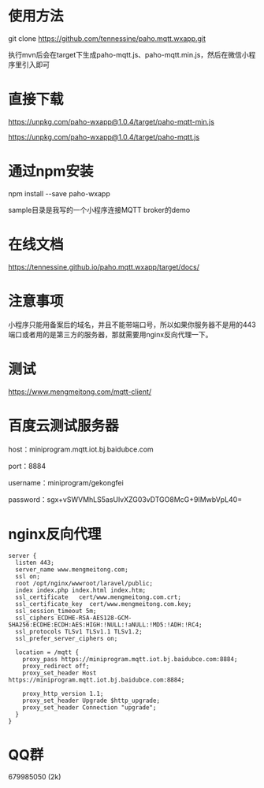 # 使用方法

git clone https://github.com/tennessine/paho.mqtt.wxapp.git

执行mvn后会在target下生成paho-mqtt.js、paho-mqtt.min.js，然后在微信小程序里引入即可

# 直接下载
https://unpkg.com/paho-wxapp@1.0.4/target/paho-mqtt-min.js

https://unpkg.com/paho-wxapp@1.0.4/target/paho-mqtt.js

# 通过npm安装

npm install --save paho-wxapp

sample目录是我写的一个小程序连接MQTT broker的demo

# 在线文档
https://tennessine.github.io/paho.mqtt.wxapp/target/docs/

# 注意事项

小程序只能用备案后的域名，并且不能带端口号，所以如果你服务器不是用的443端口或者用的是第三方的服务器，那就需要用nginx反向代理一下。

# 测试
https://www.mengmeitong.com/mqtt-client/

# 百度云测试服务器
host：miniprogram.mqtt.iot.bj.baidubce.com

port：8884

username：miniprogram/gekongfei

password：sgx+vSWVMhLS5asUlvXZG03vDTGO8McG+9IMwbVpL40=

# nginx反向代理
```
server {
  listen 443;
  server_name www.mengmeitong.com;
  ssl on;
  root /opt/nginx/wwwroot/laravel/public;
  index index.php index.html index.htm;
  ssl_certificate   cert/www.mengmeitong.com.crt;
  ssl_certificate_key  cert/www.mengmeitong.com.key;
  ssl_session_timeout 5m;
  ssl_ciphers ECDHE-RSA-AES128-GCM-SHA256:ECDHE:ECDH:AES:HIGH:!NULL:!aNULL:!MD5:!ADH:!RC4;
  ssl_protocols TLSv1 TLSv1.1 TLSv1.2;
  ssl_prefer_server_ciphers on;

  location = /mqtt {
    proxy_pass https://miniprogram.mqtt.iot.bj.baidubce.com:8884;
    proxy_redirect off;
    proxy_set_header Host https://miniprogram.mqtt.iot.bj.baidubce.com:8884;

    proxy_http_version 1.1;
    proxy_set_header Upgrade $http_upgrade;
    proxy_set_header Connection "upgrade";
  }
}
```

# QQ群
679985050 (2k)
